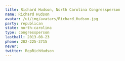 ```yaml
---
title: Richard Hudson, North Carolina Congressperson
name: Richard Hudson
avatar: /ui/img/avatars/Richard_Hudson.jpg
party: republican
state: north-carolina
type: congressperson
lasthall: 2013-08-23
phone: 202-225-3715
never: 
twitter: RepRichHudson
---
```

